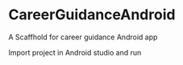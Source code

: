 # CareerGuidanceAndroid
A Scaffhold for career guidance Android app

Import project in Android studio and run
